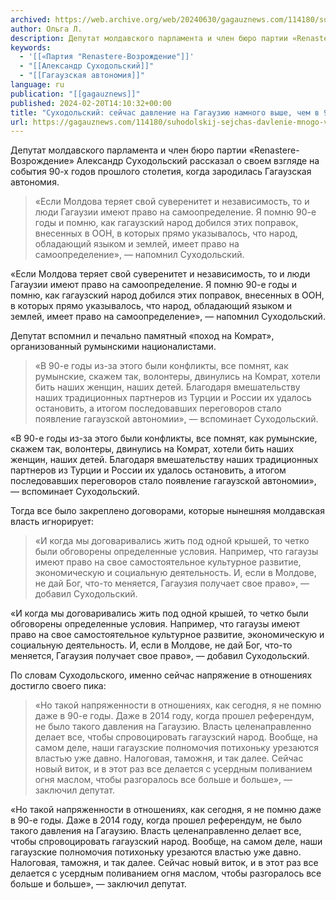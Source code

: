 ```yaml
---
archived: https://web.archive.org/web/20240630/gagauznews.com/114180/suhodolskij-sejchas-davlenie-mnogo-vyshe-chem-v-90-e-gody.html
author: Ольга Л.
description: Депутат молдавского парламента и член бюро партии «Renastere-Возрождение» Александр Суходольский рассказал о своем взгляде на события 90-х годов прошлого столетия, когда зародилась Гагаузская автономия. «Если Молдова теряет свой суверенитет и независимость, то и люди Гагаузии имеют право на самоопределение. Я помню 90-е годы и помню, как гагаузский народ добился этих поправок, внесенных в ООН, в которых прямо указывалось, что народ, обладающий языком и землей, имеет право на самоопределение», — напомнил Суходольский. Депутат вспомнил и печально памятный «поход на Комрат», организованный румынскими националистами. «В 90-е годы из-за этого были конфликты, все помнят, как румынские, скажем так, волонтеры, двинулись на Комрат, хотели […]
keywords:
  - '[[«Партия "Renastere-Возрождение"]]'
  - "[[Александр Суходольский]]"
  - "[[Гагаузская автономия]]"
language: ru
publication: "[[gagauznews]]"
published: 2024-02-20T14:10:32+00:00
title: "Суходольский: сейчас давление на Гагаузию намного выше, чем в 90-е годы"
url: https://gagauznews.com/114180/suhodolskij-sejchas-davlenie-mnogo-vyshe-chem-v-90-e-gody.html
---
```


Депутат молдавского парламента и член бюро партии «Renastere-Возрождение» Александр Суходольский рассказал о своем взгляде на события 90-х годов прошлого столетия, когда зародилась Гагаузская автономия.

> «Если Молдова теряет свой суверенитет и независимость, то и люди Гагаузии имеют право на самоопределение. Я помню 90-е годы и помню, как гагаузский народ добился этих поправок, внесенных в ООН, в которых прямо указывалось, что народ, обладающий языком и землей, имеет право на самоопределение», — напомнил Суходольский.

«Если Молдова теряет свой суверенитет и независимость, то и люди Гагаузии имеют право на самоопределение. Я помню 90-е годы и помню, как гагаузский народ добился этих поправок, внесенных в ООН, в которых прямо указывалось, что народ, обладающий языком и землей, имеет право на самоопределение», — напомнил Суходольский.

Депутат вспомнил и печально памятный «поход на Комрат», организованный румынскими националистами.

> «В 90-е годы из-за этого были конфликты, все помнят, как румынские, скажем так, волонтеры, двинулись на Комрат, хотели бить наших женщин, наших детей. Благодаря вмешательству наших традиционных партнеров из Турции и России их удалось остановить, а итогом последовавших переговоров стало появление гагаузской автономии», — вспоминает Суходольский.

«В 90-е годы из-за этого были конфликты, все помнят, как румынские, скажем так, волонтеры, двинулись на Комрат, хотели бить наших женщин, наших детей. Благодаря вмешательству наших традиционных партнеров из Турции и России их удалось остановить, а итогом последовавших переговоров стало появление гагаузской автономии», — вспоминает Суходольский.

Тогда все было закреплено договорами, которые нынешняя молдавская власть игнорирует:

> «И когда мы договаривались жить под одной крышей, то четко были обговорены определенные условия. Например, что гагаузы имеют право на свое самостоятельное культурное развитие, экономическую и социальную деятельность. И, если в Молдове, не дай Бог, что-то меняется, Гагаузия получает свое право», — добавил Суходольский.

«И когда мы договаривались жить под одной крышей, то четко были обговорены определенные условия. Например, что гагаузы имеют право на свое самостоятельное культурное развитие, экономическую и социальную деятельность. И, если в Молдове, не дай Бог, что-то меняется, Гагаузия получает свое право», — добавил Суходольский.

По словам Суходольского, именно сейчас напряжение в отношениях достигло своего пика:

> «Но такой напряженности в отношениях, как сегодня, я не помню даже в 90-е годы. Даже в 2014 году, когда прошел референдум, не было такого давления на Гагаузию. Власть целенаправленно делает все, чтобы спровоцировать гагаузский народ. Вообще, на самом деле, наши гагаузские полномочия потихоньку урезаются властью уже давно. Налоговая, таможня, и так далее. Сейчас новый виток, и в этот раз все делается с усердным поливанием огня маслом, чтобы разгоралось все больше и больше», — заключил депутат.

«Но такой напряженности в отношениях, как сегодня, я не помню даже в 90-е годы. Даже в 2014 году, когда прошел референдум, не было такого давления на Гагаузию. Власть целенаправленно делает все, чтобы спровоцировать гагаузский народ. Вообще, на самом деле, наши гагаузские полномочия потихоньку урезаются властью уже давно. Налоговая, таможня, и так далее. Сейчас новый виток, и в этот раз все делается с усердным поливанием огня маслом, чтобы разгоралось все больше и больше», — заключил депутат.